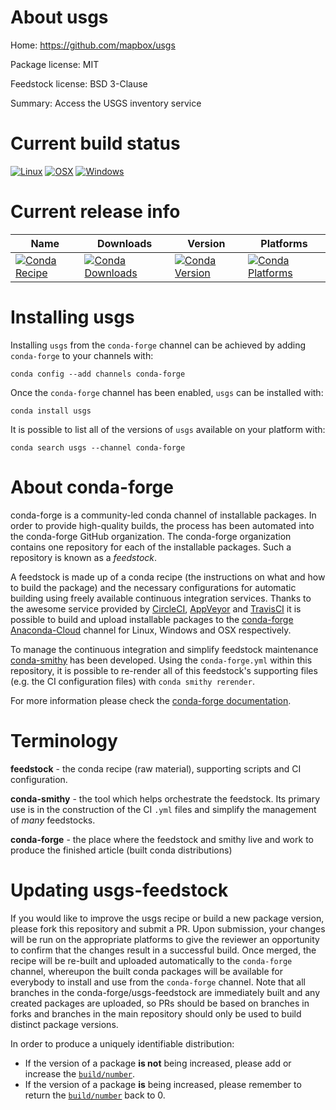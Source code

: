 About usgs
==========

Home: https://github.com/mapbox/usgs

Package license: MIT

Feedstock license: BSD 3-Clause

Summary: Access the USGS inventory service



Current build status
====================

[![Linux](https://img.shields.io/circleci/project/github/conda-forge/usgs-feedstock/master.svg?label=Linux)](https://circleci.com/gh/conda-forge/usgs-feedstock)
[![OSX](https://img.shields.io/travis/conda-forge/usgs-feedstock/master.svg?label=macOS)](https://travis-ci.org/conda-forge/usgs-feedstock)
[![Windows](https://img.shields.io/appveyor/ci/conda-forge/usgs-feedstock/master.svg?label=Windows)](https://ci.appveyor.com/project/conda-forge/usgs-feedstock/branch/master)

Current release info
====================

| Name | Downloads | Version | Platforms |
| --- | --- | --- | --- |
| [![Conda Recipe](https://img.shields.io/badge/recipe-usgs-green.svg)](https://anaconda.org/conda-forge/usgs) | [![Conda Downloads](https://img.shields.io/conda/dn/conda-forge/usgs.svg)](https://anaconda.org/conda-forge/usgs) | [![Conda Version](https://img.shields.io/conda/vn/conda-forge/usgs.svg)](https://anaconda.org/conda-forge/usgs) | [![Conda Platforms](https://img.shields.io/conda/pn/conda-forge/usgs.svg)](https://anaconda.org/conda-forge/usgs) |

Installing usgs
===============

Installing `usgs` from the `conda-forge` channel can be achieved by adding `conda-forge` to your channels with:

```
conda config --add channels conda-forge
```

Once the `conda-forge` channel has been enabled, `usgs` can be installed with:

```
conda install usgs
```

It is possible to list all of the versions of `usgs` available on your platform with:

```
conda search usgs --channel conda-forge
```


About conda-forge
=================

conda-forge is a community-led conda channel of installable packages.
In order to provide high-quality builds, the process has been automated into the
conda-forge GitHub organization. The conda-forge organization contains one repository
for each of the installable packages. Such a repository is known as a *feedstock*.

A feedstock is made up of a conda recipe (the instructions on what and how to build
the package) and the necessary configurations for automatic building using freely
available continuous integration services. Thanks to the awesome service provided by
[CircleCI](https://circleci.com/), [AppVeyor](https://www.appveyor.com/)
and [TravisCI](https://travis-ci.org/) it is possible to build and upload installable
packages to the [conda-forge](https://anaconda.org/conda-forge)
[Anaconda-Cloud](https://anaconda.org/) channel for Linux, Windows and OSX respectively.

To manage the continuous integration and simplify feedstock maintenance
[conda-smithy](https://github.com/conda-forge/conda-smithy) has been developed.
Using the ``conda-forge.yml`` within this repository, it is possible to re-render all of
this feedstock's supporting files (e.g. the CI configuration files) with ``conda smithy rerender``.

For more information please check the [conda-forge documentation](https://conda-forge.org/docs/).

Terminology
===========

**feedstock** - the conda recipe (raw material), supporting scripts and CI configuration.

**conda-smithy** - the tool which helps orchestrate the feedstock.
                   Its primary use is in the construction of the CI ``.yml`` files
                   and simplify the management of *many* feedstocks.

**conda-forge** - the place where the feedstock and smithy live and work to
                  produce the finished article (built conda distributions)


Updating usgs-feedstock
=======================

If you would like to improve the usgs recipe or build a new
package version, please fork this repository and submit a PR. Upon submission,
your changes will be run on the appropriate platforms to give the reviewer an
opportunity to confirm that the changes result in a successful build. Once
merged, the recipe will be re-built and uploaded automatically to the
`conda-forge` channel, whereupon the built conda packages will be available for
everybody to install and use from the `conda-forge` channel.
Note that all branches in the conda-forge/usgs-feedstock are
immediately built and any created packages are uploaded, so PRs should be based
on branches in forks and branches in the main repository should only be used to
build distinct package versions.

In order to produce a uniquely identifiable distribution:
 * If the version of a package **is not** being increased, please add or increase
   the [``build/number``](https://conda.io/docs/user-guide/tasks/build-packages/define-metadata.html#build-number-and-string).
 * If the version of a package **is** being increased, please remember to return
   the [``build/number``](https://conda.io/docs/user-guide/tasks/build-packages/define-metadata.html#build-number-and-string)
   back to 0.
